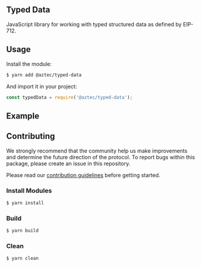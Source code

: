 ## Typed Data

JavaScript library for working with typed structured data as defined by EIP-712.

## Usage

Install the module:

```bash
$ yarn add @aztec/typed-data
```

And import it in your project:

```js
const typedData = require('@aztec/typed-data');
```

## Example

## Contributing

We strongly recommend that the community help us make improvements and determine the future direction of the protocol. To report bugs within this package, please create an issue in this repository.

Please read our [contribution guidelines](../../.github/CONTRIBUTING.md) before getting started.

### Install Modules

```bash
$ yarn install
```

### Build

```bash
$ yarn build
```

### Clean

```bash
$ yarn clean
```
